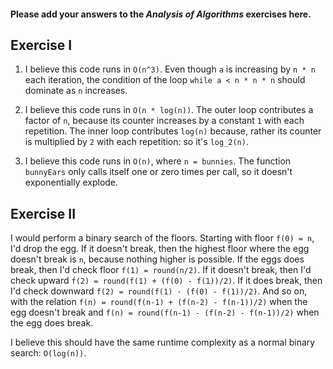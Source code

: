 #### Please add your answers to the ***Analysis of  Algorithms*** exercises here.

## Exercise I

1.  I believe this code runs in `O(n^3)`. Even though `a` is increasing by `n * n` each iteration, the condition of the loop `while a < n * n * n` should dominate as `n` increases.

2.  I believe this code runs in `O(n * log(n))`. The outer loop contributes a factor of `n`, because its counter increases by a constant `1` with each repetition. The inner loop contributes `log(n)` because, rather its counter is multiplied by `2` with each repetition: so it's `log_2(n)`.

3.  I believe this code runs in `O(n)`, where `n = bunnies`. The function `bunnyEars` only calls itself one or zero times per call, so it doesn't exponentially explode.

## Exercise II

I would perform a binary search of the floors. Starting with floor `f(0) = n`, I'd drop the egg. If it doesn't break, then the highest floor where the egg doesn't break is `n`, because nothing higher is possible. If the eggs does break, then I'd check floor `f(1) = round(n/2)`. If it doesn't break, then I'd check upward `f(2) = round(f(1) + (f(0) - f(1))/2)`. If it does break, then I'd check downward `f(2) = round(f(1) - (f(0) - f(1))/2)`. And so on, with the relation `f(n) = round(f(n-1) + (f(n-2) - f(n-1))/2)` when the egg doesn't break and `f(n) = round(f(n-1) - (f(n-2) - f(n-1))/2)` when the egg does break.

I believe this should have the same runtime complexity as a normal binary search: `O(log(n))`.
